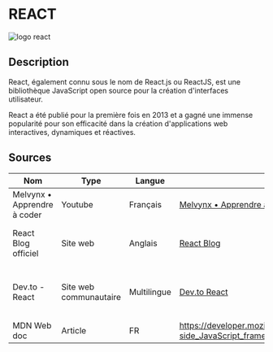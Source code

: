 # REACT

![logo react](https://onlyweb-formation.com/uploads/mod_logo/react2.png)

## Description

React, également connu sous le nom de React.js ou ReactJS, est une bibliothèque JavaScript open source pour la création d'interfaces utilisateur.

React a été publié pour la première fois en 2013 et a gagné une immense popularité pour son efficacité dans la création d'applications web interactives, dynamiques et réactives.

## Sources

| Nom                         | Type                   | Langue      | Lien                                                               | Description                                    | Tags                                 | Pertinence |
| --------------------------- | ---------------------- | ----------- | ------------------------------------------------------------------ | ---------------------------------------------- | ------------------------------------ | ---------- |
| Melvynx • Apprendre à coder | Youtube                | Français    | [Melvynx • Apprendre à coder](https://www.youtube.com/@melvynxdev) | Tutoriels vidéo React                          | React, Tutos, Frontend               | 4/5        |
| React Blog officiel         | Site web               | Anglais     | [React Blog](https://reactjs.org/blog/)                            | Articles officiels et mises à jour React       | React, JavaScript, Frontend          | 5/5        |
| Dev.to - React              | Site web communautaire | Multilingue | [Dev.to React](https://dev.to/t/react)                             | Articles de la communauté et discussions React | React, JavaScript, Développement web | 4.5/5      |
|MDN Web doc| Article|FR| https://developer.mozilla.org/fr/docs/Learn/Tools_and_testing/Client-side_JavaScript_frameworks/React_getting_started|Tutoriel Blog dev| React, js , dev , tuto|3/5|